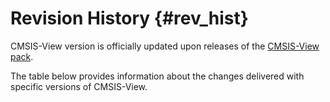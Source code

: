 # Revision History {#rev_hist}

CMSIS-View version is officially updated upon releases of the [CMSIS-View pack](https://www.keil.arm.com/packs/cmsis-view-arm/versions/).

The table below provides information about the changes delivered with specific versions of CMSIS-View.
